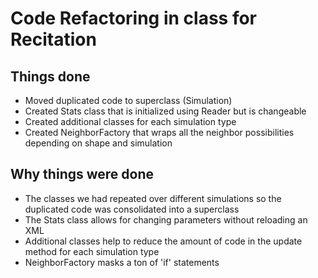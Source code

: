 # Code Refactoring in class for Recitation

## Things done

* Moved duplicated code to superclass (Simulation)
* Created Stats class that is initialized using Reader but is changeable
* Created additional classes for each simulation type
* Created NeighborFactory that wraps all the neighbor possibilities depending on shape and simulation

## Why things were done

* The classes we had repeated over different simulations so the duplicated code was consolidated into a superclass
* The Stats class allows for changing parameters without reloading an XML
* Additional classes help to reduce the amount of code in the update method for each simulation type
* NeighborFactory masks a ton of 'if' statements